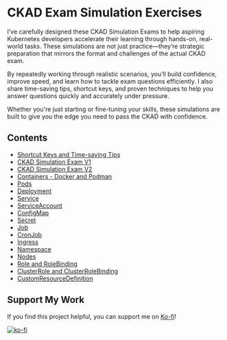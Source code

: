 
# CKAD Exam Simulation Exercises
I’ve carefully designed these CKAD Simulation Exams to help aspiring Kubernetes developers accelerate their learning through hands-on, real-world tasks. These simulations are not just practice—they’re strategic preparation that mirrors the format and challenges of the actual CKAD exam.

By repeatedly working through realistic scenarios, you’ll build confidence, improve speed, and learn how to tackle exam questions efficiently. I also share time-saving tips, shortcut keys, and proven techniques to help you answer questions quickly and accurately under pressure.

Whether you're just starting or fine-tuning your skills, these simulations are built to give you the edge you need to pass the CKAD with confidence.

## Contents
- [Shortcut Keys and Time-saving Tips](shortcutkeys.md)
- [CKAD Simulation Exam V1](ckad-simulation-exercise-v1.md)
- [CKAD Simulation Exam V2](ckad-simulation-exercise-v2.md)
- [Containers - Docker and Podman](containers.md)
- [Pods](pod-exercise.md)
- [Deployment](deployment-exercise.md)
- [Service](service-exercise.md)
- [ServiceAccount](serviceaccount-exercise.md)
- [ConfigMap](configmap-exercise.md)
- [Secret](secret-exercise.md)
- [Job](job-exercise.md)
- [CronJob](cronjob-exercise.md)
- [Ingress](ingress-exercise.md)
- [Namespace](namespace-exercise.md)
- [Nodes](nodes-exercise.md)
- [Role and RoleBinding](roleandrolebinding-exercise.md)
- [ClusterRole and ClusterRoleBinding](clusterroleandclusterrolebinding-exercise.md)
- [CustomResourceDefinition](customerresourcedefinition-exercise.md)


## Support My Work

If you find this project helpful, you can support me on [Ko-fi](https://ko-fi.com/alainguinto)!

[![ko-fi](https://ko-fi.com/img/githubbutton_sm.svg)](https://ko-fi.com/alainguinto)
